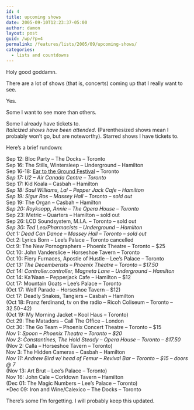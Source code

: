 ```yaml
---
id: 4
title: upcoming shows
date: 2005-09-10T12:23:37-05:00
author: damon
layout: post
guid: /wp/?p=4
permalink: /features/lists/2005/09/upcoming-shows/
categories:
  - lists and countdowns
---
```

Holy good goddamn.

There are a lot of shows (that is, concerts) coming up that I really want to see.

Yes.

Some I want to see more than others.

Some I already have tickets to.  
_Italicized shows have been attended_. (Parenthesized shows mean I probably won’t go, but are noteworthy). Starred shows I have tickets to.

Here’s a brief rundown:

Sep 12: Bloc Party – The Docks – Toronto  
Sep 16: The Stills, Wintersleep – Underground – Hamilton  
Sep 16-18: [Ear to the Ground Festival](http://www.eartothegroundfest.com/) – Toronto  
_Sep 17: U2 – Air Canada Centre – Toronto_  
Sep 17: Kid Koala – Casbah – Hamilton  
_Sep 18: Saul Williams, Lal – Pepper Jack Cafe – Hamilton_  
_Sep 19: Sigur Ros – Massey Hall – Toronto – sold out_  
Sep 19: The Organ – Casbah – Hamilton  
_Sep 20: Royksopp, Annie – The Opera House – Toronto_  
Sep 23: Metric – Quarters – Hamilton – sold out  
Sep 26: LCD Soundsystem, M.I.A. – Toronto – sold out  
_Sep 30: Ted Leo/Pharmacists – Underground – Hamilton_  
_Oct 1: Dead Can Dance – Massey Hall – Toronto – sold out_  
Oct 2: Lyrics Born – Lee’s Palace – Toronto cancelled  
Oct 9: The New Pornographers – Phoenix Theatre – Toronto – $25  
Oct 10: John Vanderslice – Horseshoe Tavern – Toronto  
Oct 10: Fiery Furnaces, Apostle of Hustle – Lee’s Palace – Toronto  
_Oct 13: The Decemberists – Phoenix Theatre – Toronto – $17.50_  
_Oct 14: Controller.controller, Magneta Lane – Underground – Hamilton_  
Oct 14: Ka’Naan – Pepperjack Cafe – Hamilton – $12  
Oct 17: Mountain Goats – Lee’s Palace – Toronto  
(Oct 17: Wolf Parade – Horseshoe Tavern – $12)  
Oct 17: Deadly Snakes, Tangiers – Casbah – Hamilton  
(Oct 18: Franz ferdinand, tv on the radio – Ricoh Coliseum – Toronto – $32.50-$42)  
(Oct 19: My Morning Jacket – Kool Haus – Toronto)  
Oct 29: The Matadors – Call The Office – London  
Oct 30: The Go Team – Phoenix Concert Theatre – Toronto – $15  
_Nov 1: Spoon – Phoenix Theatre – Toronto – $20_  
_Nov 2: Constantines, The Hold Steady – Opera House – Toronto – $17.50_  
(Nov 2: Calla – Horseshoe Tavern – Toronto)  
Nov 3: The Hidden Cameras – Casbah – Hamilton  
_Nov 11: Andrew Bird w/ head of Femur – Revival Bar – Toronto – $15 – doors @ 7_  
(Nov 13: Art Brut – Lee’s Palace – Toronto)  
Nov 16: John Cale – Corktown Tavern – Hamilton  
(Dec 01: The Magic Numbers – Lee’s Palace – Toronto)  
*Dec 09: Iron and Wine/Calexico – The Docks – Toronto

There’s some I’m forgetting. I will probably keep this updated.